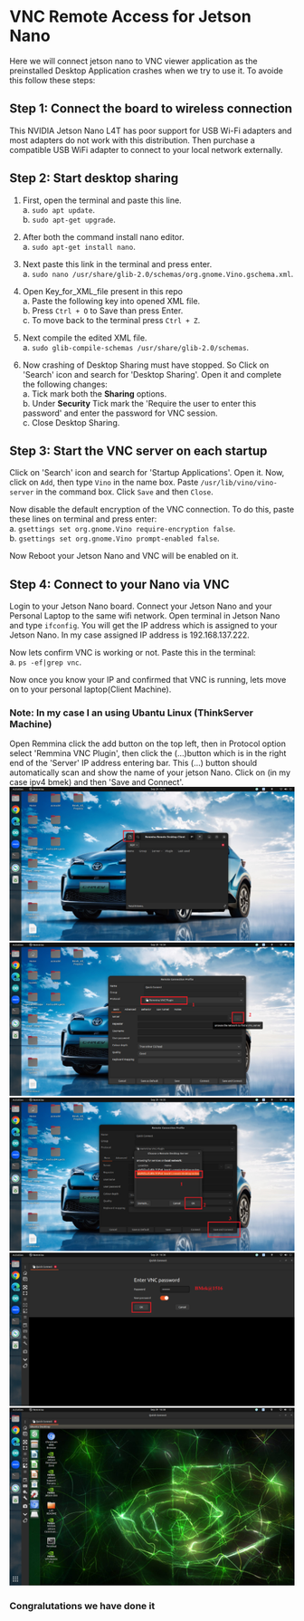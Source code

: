 # VNC Remote Access for Jetson Nano

Here we will connect jetson nano to VNC viewer application as the preinstalled Desktop Application crashes when we try to use it. To avoide this follow these steps:

## Step 1: Connect the board to wireless connection

This NVIDIA Jetson Nano L4T has poor support for USB Wi-Fi adapters and most adapters do not work with this distribution. Then purchase a compatible USB WiFi adapter to connect to your local network externally.

## Step 2: Start desktop sharing

1. First, open the terminal and paste this line.
<br>a. `sudo apt update`.
<br>b. `sudo apt-get upgrade`.

2. After both the command install nano editor.
<br>a. `sudo apt-get install nano`.

3. Next paste this link in the terminal and press enter.
<br>a. `sudo nano /usr/share/glib-2.0/schemas/org.gnome.Vino.gschema.xml`.

4. Open Key_for_XML_file present in this repo
<br>a. Paste the following key into opened XML file.
<br>b. Press `Ctrl + O` to Save than press Enter.
<br>c. To move back to the terminal press `Ctrl + Z`.

5. Next compile the edited XML file.
<br>a. `sudo glib-compile-schemas /usr/share/glib-2.0/schemas`.

6. Now crashing of Desktop Sharing must have stopped. So Click on 'Search' icon and search for 'Desktop Sharing'. Open it and complete the following changes:
<br>a. Tick mark both the <b>Sharing</b> options. 
<br>b. Under <b>Security</b> Tick mark the 'Require the user to enter this password' and enter the password for VNC session.
<br>c. Close Desktop Sharing.

## Step 3: Start the VNC server on each startup

Click on 'Search' icon and search for 'Startup Applications'. Open it. Now, click on `Add`, then type `Vino` in the name box. Paste `/usr/lib/vino/vino-server` in the command box. Click `Save` and then `Close`.

Now disable the default encryption of the VNC connection. To do this, paste these lines on 
terminal and press enter:
<br>a. `gsettings set org.gnome.Vino require-encryption false`.
<br>b. `gsettings set org.gnome.Vino prompt-enabled false`.

Now Reboot your Jetson Nano and VNC will be enabled on it.

## Step 4: Connect to your Nano via VNC

Login to your Jetson Nano board. Connect your Jetson Nano and your Personal Laptop to the same wifi network. Open terminal in Jetson Nano and type `ifconfig`. You will get the IP address which is assigned to your Jetson Nano. In my case assigned IP address is 192.168.137.222.

Now lets confirm VNC is working or not. Paste this in the terminal:
<br>a. `ps -ef|grep vnc`.

Now once you know your IP and confirmed that VNC is running, lets move on to your personal laptop(Client Machine).

### Note: In my case I an using Ubantu Linux (ThinkServer Machine)

Open Remmina click the add button on the top left, then in Protocol option select 'Remmina VNC Plugin', then click the (…)button which is in the right end of the 'Server' IP address entering bar. This (…) button should automatically scan and show the name of your jetson Nano. Click on (in my case ipv4 bmek) and then 'Save and Connect'.
<img src="https://github.com/anmol-maske-11/IMG_Videos/blob/main/1.png">
<img src="https://github.com/anmol-maske-11/IMG_Videos/blob/main/2.png">
<img src="https://github.com/anmol-maske-11/IMG_Videos/blob/main/3.png">
<img src="https://github.com/anmol-maske-11/IMG_Videos/blob/main/4.png">
<img src="https://github.com/anmol-maske-11/IMG_Videos/blob/main/5.png">

<h3>Congralutations we have done it</h3>

